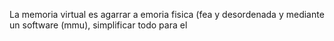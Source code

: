 La memoria virtual es agarrar a emoria fisica (fea y desordenada y mediante un software (mmu), simplificar todo para el 